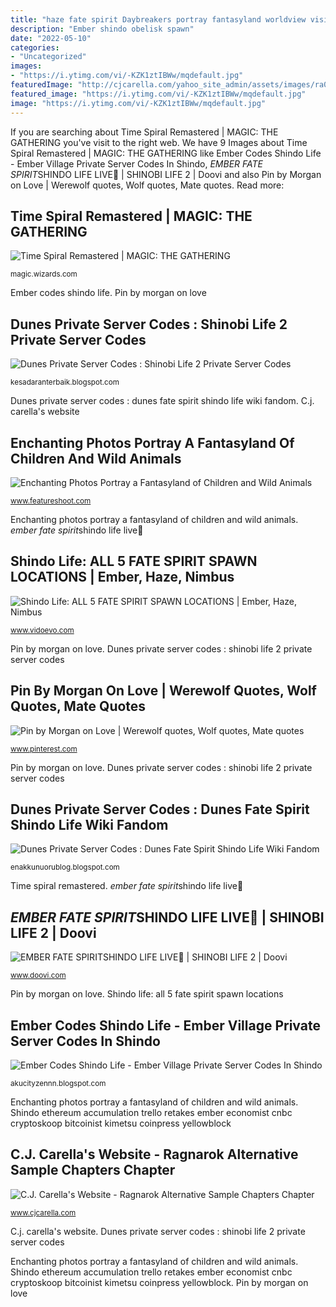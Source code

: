 ```yaml
---
title: "haze fate spirit Daybreakers portray fantasyland worldview visions dodho lenscratch designtaxi photomontages"
description: "Ember shindo obelisk spawn"
date: "2022-05-10"
categories:
- "Uncategorized"
images:
- "https://i.ytimg.com/vi/-KZK1ztIBWw/mqdefault.jpg"
featuredImage: "http://cjcarella.com/yahoo_site_admin/assets/images/ra01.276125620_std.jpg"
featured_image: "https://i.ytimg.com/vi/-KZK1ztIBWw/mqdefault.jpg"
image: "https://i.ytimg.com/vi/-KZK1ztIBWw/mqdefault.jpg"
---
```


If you are searching about Time Spiral Remastered | MAGIC: THE GATHERING you've visit to the right web. We have 9 Images about Time Spiral Remastered | MAGIC: THE GATHERING like Ember Codes Shindo Life - Ember Village Private Server Codes In Shindo, *EMBER FATE SPIRIT*SHINDO LIFE LIVE🔴 | SHINOBI LIFE 2 | Doovi and also Pin by Morgan on Love | Werewolf quotes, Wolf quotes, Mate quotes. Read more:

## Time Spiral Remastered | MAGIC: THE GATHERING

![Time Spiral Remastered | MAGIC: THE GATHERING](https://media.wizards.com/2021/tsr/en_q2JPMCkvua.png "Daybreakers portray fantasyland worldview visions dodho lenscratch designtaxi photomontages")

<small>magic.wizards.com</small>

Ember codes shindo life. Pin by morgan on love

## Dunes Private Server Codes : Shinobi Life 2 Private Server Codes

![Dunes Private Server Codes : Shinobi Life 2 Private Server Codes](https://lh5.googleusercontent.com/proxy/J-npsidrEcNSsI6fxIxrs5nmpfcghuQMqzZ33aUboI2zzWe8BriUaKY0lkSkxfb6rLzqd9impq3Eq8lgIacQLFnrga0_oaRqERYb-nk04WVB2aNm0M6XukDjuijeF3Ze2uQKr1GOUypiiHasELNVz6z87fSrQKentg5XwSa9bJ-v=w1200-h630-p-k-no-nu "Pin by morgan on love")

<small>kesadaranterbaik.blogspot.com</small>

Dunes private server codes : dunes fate spirit shindo life wiki fandom. C.j. carella&#039;s website

## Enchanting Photos Portray A Fantasyland Of Children And Wild Animals

![Enchanting Photos Portray a Fantasyland of Children and Wild Animals](https://www.featureshoot.com/wp-content/uploads/2014/07/Tom_Chambers_06-300x298.jpg "Time spiral remastered")

<small>www.featureshoot.com</small>

Enchanting photos portray a fantasyland of children and wild animals. *ember fate spirit*shindo life live🔴

## Shindo Life: ALL 5 FATE SPIRIT SPAWN LOCATIONS | Ember, Haze, Nimbus

![Shindo Life: ALL 5 FATE SPIRIT SPAWN LOCATIONS | Ember, Haze, Nimbus](http://ytimg.googleusercontent.com/vi/YtJVE1pkt88/0.jpg "Dunes private server codes : dunes fate spirit shindo life wiki fandom")

<small>www.vidoevo.com</small>

Pin by morgan on love. Dunes private server codes : shinobi life 2 private server codes

## Pin By Morgan On Love | Werewolf Quotes, Wolf Quotes, Mate Quotes

![Pin by Morgan on Love | Werewolf quotes, Wolf quotes, Mate quotes](https://i.pinimg.com/originals/c1/4d/c5/c14dc5489bb7d2a011854f503559fdf5.jpg "Time spiral remastered")

<small>www.pinterest.com</small>

Pin by morgan on love. Dunes private server codes : shinobi life 2 private server codes

## Dunes Private Server Codes : Dunes Fate Spirit Shindo Life Wiki Fandom

![Dunes Private Server Codes : Dunes Fate Spirit Shindo Life Wiki Fandom](https://i.ytimg.com/vi/XIcAYWGOK2E/maxresdefault.jpg "Dunes private server codes : shinobi life 2 private server codes")

<small>enakkunuorublog.blogspot.com</small>

Time spiral remastered. *ember fate spirit*shindo life live🔴

## *EMBER FATE SPIRIT*SHINDO LIFE LIVE🔴 | SHINOBI LIFE 2 | Doovi

![*EMBER FATE SPIRIT*SHINDO LIFE LIVE🔴 | SHINOBI LIFE 2 | Doovi](https://i.ytimg.com/vi/-KZK1ztIBWw/mqdefault.jpg "Dunes private server codes : shinobi life 2 private server codes")

<small>www.doovi.com</small>

Pin by morgan on love. Shindo life: all 5 fate spirit spawn locations

## Ember Codes Shindo Life - Ember Village Private Server Codes In Shindo

![Ember Codes Shindo Life - Ember Village Private Server Codes In Shindo](https://trello-backgrounds.s3.amazonaws.com/SharedBackground/256x171/38abcb12d37a2c226542090a8769aae2/photo-1599978364004-95d0725c5bb9.jpg "*ember fate spirit*shindo life live🔴")

<small>akucityzennn.blogspot.com</small>

Enchanting photos portray a fantasyland of children and wild animals. Shindo ethereum accumulation trello retakes ember economist cnbc cryptoskoop bitcoinist kimetsu coinpress yellowblock

## C.J. Carella&#039;s Website - Ragnarok Alternative Sample Chapters Chapter

![C.J. Carella&#039;s Website - Ragnarok Alternative Sample Chapters Chapter](http://cjcarella.com/yahoo_site_admin/assets/images/ra01.276125620_std.jpg "Shindo life: all 5 fate spirit spawn locations")

<small>www.cjcarella.com</small>

C.j. carella&#039;s website. Dunes private server codes : shinobi life 2 private server codes

Enchanting photos portray a fantasyland of children and wild animals. Shindo ethereum accumulation trello retakes ember economist cnbc cryptoskoop bitcoinist kimetsu coinpress yellowblock. Pin by morgan on love
